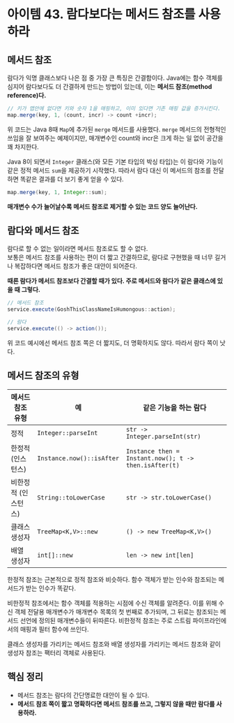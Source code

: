 # 아이템 43. 람다보다는 메서드 참조를 사용하라

## 메서드 참조

람다가 익명 클래스보다 나은 점 중 가장 큰 특징은 간결함이다. Java에는 함수 객체를 심지어 람다보다도 더 간결하게 만드는 방법이 있는데, 이는 **메서드 참조(method reference)다.**

```java
// 키가 맵안에 없다면 키와 숫자 1을 매핑하고, 이미 있다면 기존 매핑 값을 증가시킨다.
map.merge(key, 1, (count, incr) -> count +incr);
```

위 코드는 Java 8때 `Map`에 추가된 `merge` 메서드를 사용했다. `merge` 메서드의 전형적인 쓰임을 잘 보여주는 예제이지만, 매개변수인 count와 incr은 크게 하는 일 없이 공간을 꽤 차지한다.

Java 8이 되면서 `Integer` 클래스(와 모든 기본 타입의 박싱 타입)는 이 람다와 기능이 같은 정적 메서드 `sum`을 제공하기 시작했다. 따라서 람다 대신 이 메서드의 참조를 전달하면 똑같은 결과를 더 보기 좋게 얻을 수 있다.

```java
map.merge(key, 1, Integer::sum);
```

**매개변수 수가 늘어날수록 메서드 참조로 제거할 수 있는 코드 양도 늘어난다.**

## 람다와 메서드 참조

람다로 할 수 없는 일이라면 메서드 참조로도 할 수 없다.  
보통은 메서드 참조를 사용하는 편이 더 짧고 간결하므로, 람다로 구현했을 때 너무 길거나 복잡하다면 메서드 참조가 좋은 대안이 되어준다.

**때론 람다가 메서드 참조보다 간결할 때가 있다. 주로 메서드와 람다가 같은 클래스에 있을 때 그렇다.**

```java
// 메서드 참조
service.execute(GoshThisClassNameIsHumongous::action);

// 람다
service.execute(() -> action());
```

위 코드 예시에선 메서드 참조 쪽은 더 짧지도, 더 명확하지도 않다. 따라서 람다 쪽이 낫다.

## 메서드 참조의 유형

| 메서드 참조 유형    | 예                        | 같은 기능을 하는 람다                                 |
| ------------------- | ------------------------- | ----------------------------------------------------- |
| 정적                | `Integer::parseInt`       | `str -> Integer.parseInt(str)`                        |
| 한정적(인스턴스)    | `Instance.now()::isAfter` | `Instance then = Instant.now(); t -> then.isAfter(t)` |
| 비한정적 (인스턴스) | `String::toLowerCase`     | `str -> str.toLowerCase()`                            |
| 클래스 생성자       | `TreeMap<K,V>::new`       | `() -> new TreeMap<K,V>()`                            |
| 배열 생성자         | `int[]::new`              | `len -> new int[len]`                                 |

한정적 참조는 근본적으로 정적 참조와 비슷하다. 함수 객체가 받는 인수와 참조되는 메서드가 받는 인수가 똑같다.

비한정적 참조에서는 함수 객체를 적용하는 시점에 수신 객체를 알려준다. 이를 위해 수신 객체 전달용 매개변수가 매개변수 목록의 첫 번째로 추가되며, 그 뒤로는 참조되는 메서드 선언에 정의된 매개변수들이 뒤따른다. 비한정적 참조는 주로 스트림 파이프라인에서의 매핑과 필터 함수에 쓰인다.

클래스 생성자를 가리키는 메서드 참조와 배열 생성자를 가리키는 메서드 참조와 같이 생성자 참조는 팩터리 객체로 사용된다.

## 핵심 정리

- 메서드 참조는 람다의 간단명료한 대안이 될 수 있다.
- **메서드 참조 쪽이 짧고 명확하다면 메서드 참조를 쓰고, 그렇지 않을 때만 람다를 사용하라.**
